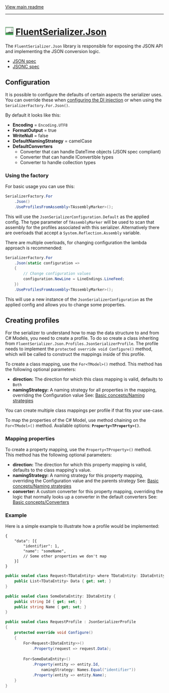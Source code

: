 ﻿[//]: # (Header)

<a href="https://github.com/Marvin-Brouwer/FluentSerializer#readme">
	View main readme
</a><hr/>
<h1>
	<img alt="icon" width="26" height="26"
		src="/docs/logo/Logo.json.optimized.svg" />
	<a href="/src/FluentSerializer.Json#readme">
		FluentSerializer.Json
	</a>
</h1>

[//]: # (Body)

The `FluentSerializer.Json` library is responsible for exposing the JSON API and implementing the JSON conversion logic.

- [JSON spec](https://www.json.org/json-en.html)
- [JSONC spec](https://code.visualstudio.com/docs/languages/json#_json-with-comments)

## Configuration

[configuring-di]: /src/FluentSerializer.Json.DependencyInjection.NetCoreDefault#readme

It is possible to configure the defaults of certain aspects the serializer uses.
You can override these when [configuring the DI injection][configuring-di] or when using the `SerializerFactory.For.Json()`.

By default it looks like this:

- **Encoding** = `Encoding.UTF8`
- **FormatOutput** = true
- **WriteNull** = false
- **DefaultNamingStrategy** = camelCase
- **DefaultConverters**
  - Converter that can handle DateTime objects (JSON spec compliant)
  - Converter that can handle IConvertible types
  - Converter to handle collection types
  
### Using the factory

For basic usage you can use this:

```csharp
SerializerFactory.For
	.Json()
	.UseProfilesFromAssembly<TAssemblyMarker>();
```

This will use the `JsonSerializerConfiguration.Default` as the applied config.
The type parameter of `TAssemblyMarker` will be used to scan that assembly for the profiles associated with this serializer.
Alternatively there are overloads that accept a `System.Reflection.Assembly` variable.

There are multiple overloads, for changing configuration the lambda approach is recommended:

```csharp
SerializerFactory.For
	.Json(static configuration =>
	{
		// Change configuration values
		configuration.NewLine = LineEndings.LineFeed;
	})
	.UseProfilesFromAssembly<TAssemblyMarker>();
```

This will use a new instance of the `JsonSerializerConfiguration` as the applied config and allows you to change some properties.

## Creating profiles

For the serializer to understand how to map the data structure to and from C# Models, you need to create a profile.
To do so create a class inheriting from `FluentSerializer.Json.Profiles.JsonSerializerProfile`.
The profile needs to implement the `protected override void Configure()` method, which will be called to construct the mappings inside of this profile.

To create a class mapping, use the `For<TModel>()` method.
This method has the following optional parameters:  

- **direction:** The direction for which this class mapping is valid, defaults to `Both`
- **namingStrategy:** A naming strategy for all properties in the mapping, overriding the Configuration value
  See: [Basic concepts/Naming strategies](/docs/help/basic-concepts/Naming-strategies.md#readme)

You can create multiple class mappings per profile if that fits your use-case.

To map the properties of the C# Model, use method chaining on the `For<TModel>()` method.
Available options: **`Property<TProperty>()`**.

### Mapping properties

To create a property mapping, use the `Property<TProperty>()` method.  
This method has the following optional parameters:

- **direction:** The direction for which this property mapping is valid, defaults to the class mapping's value.
- **namingStrategy:** A naming strategy for this property mapping, overriding the Configuration value and the parents strategy
  See: [Basic concepts/Naming strategies](/docs/help/basic-concepts/Naming-strategies.md#readme)
- **converter:** A custom converter for this property mapping, overriding the logic that normally looks up a converter in the default converters
  See: [Basic concepts/Converters](/docs/help/basic-concepts/Converters.md#readme)

### Example

Here is a simple example to illustrate how a profile would be implemented:

```jsonc
{
	"data": [{
		"identifier": 1,
		"name": "someName",
		// Some other properties we don't map
	}]
}
```

```csharp
public sealed class Request<TDataEntity> where TDataEntity: IDataEntity {
	public List<TDataEntity> Data { get; set; }
}
```

```csharp
public sealed class SomeDataEntity: IDataEntity {
	public string Id { get; set; }
	public string Name { get; set; }
}
```

```csharp
public sealed class RequestProfile : JsonSerializerProfile
{
	protected override void Configure()
	{
		For<Request<IDataEntity>>()
			.Property(request => request.Data);

		For<SomeDataEntity>()
			.Property(entity => entity.Id,
				namingStrategy: Names.Equal("identifier"))
			.Property(entity => entity.Name);
	}
}
```

